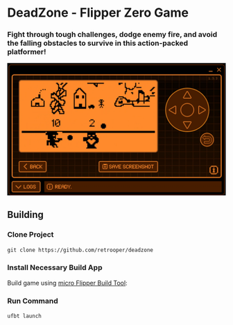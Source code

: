 # DeadZone - Flipper Zero Game

### Fight through tough challenges, dodge enemy fire, and avoid the falling obstacles to survive in this action-packed platformer!

![image](screenshots/game_screenshot.png)

## Building

### Clone Project

`git clone https://github.com/retrooper/deadzone`

### Install Necessary Build App

Build game using [micro Flipper Build Tool](https://pypi.org/project/ufbt/):

### Run Command

```
ufbt launch
```
